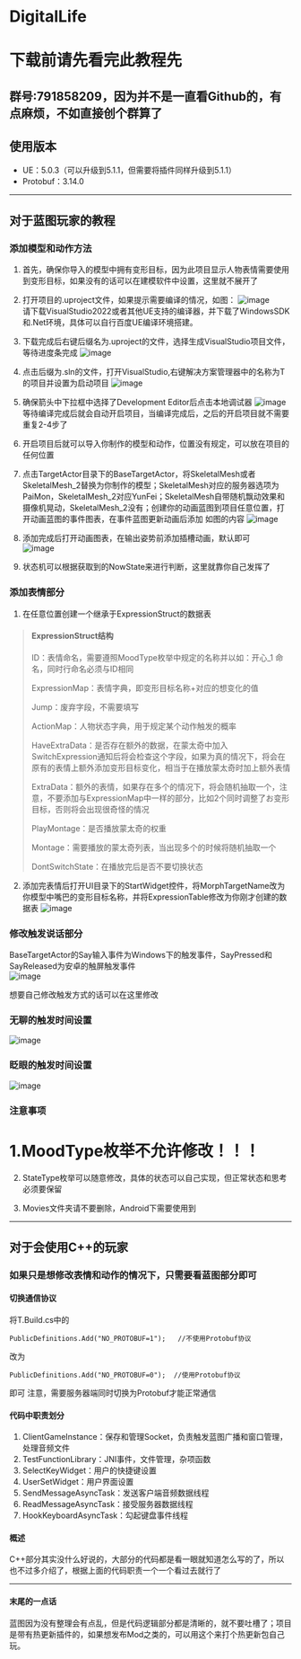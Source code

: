 # DigitalLife

# 下载前请先看完此教程先
## 群号:791858209，因为并不是一直看Github的，有点麻烦，不如直接创个群算了

## 使用版本
- UE：5.0.3（可以升级到5.1.1，但需要将插件同样升级到5.1.1）
- Protobuf：3.14.0
---

## 对于蓝图玩家的教程
### 添加模型和动作方法
1.  首先，确保你导入的模型中拥有变形目标，因为此项目显示人物表情需要使用到变形目标，如果没有的话可以在建模软件中设置，这里就不展开了
2.  打开项目的.uproject文件，如果提示需要编译的情况，如图：
![image](https://github.com/QSWWLTN/DigitalLife/assets/52273933/ba53a8a0-5ac9-4520-8638-46b5fce483b0)<br>
请下载VisualStudio2022或者其他UE支持的编译器，并下载了WindowsSDK和.Net环境，具体可以自行百度UE编译环境搭建。
3. 下载完成后右键后缀名为.uproject的文件，选择生成VisualStudio项目文件，等待进度条完成
![image](https://github.com/QSWWLTN/DigitalLife/assets/52273933/1a095d11-761f-417b-9a6e-a25716a7294a)
4. 点击后缀为.sln的文件，打开VisualStudio,右键解决方案管理器中的名称为T的项目并设置为启动项目
![image](https://github.com/QSWWLTN/DigitalLife/assets/52273933/de22dcbe-4b68-4328-b3f5-33b92d8f7d6c)

5. 确保箭头中下拉框中选择了Development Editor后点击本地调试器
![image](https://github.com/QSWWLTN/DigitalLife/assets/52273933/b2934af5-657e-45b8-b32d-11cb506b0668)
等待编译完成后就会自动开启项目，当编译完成后，之后的开启项目就不需要重复2-4步了

6. 开启项目后就可以导入你制作的模型和动作，位置没有规定，可以放在项目的任何位置

7. 点击TargetActor目录下的BaseTargetActor，将SkeletalMesh或者SkeletalMesh_2替换为你制作的模型；SkeletalMesh对应的服务器选项为PaiMon，SkeletalMesh_2对应YunFei；SkeletalMesh自带随机飘动效果和摄像机晃动，SkeletalMesh_2没有；创建你的动画蓝图到项目任意位置，打开动画蓝图的事件图表，在事件蓝图更新动画后添加
如图的内容
![image](https://github.com/QSWWLTN/DigitalLife/assets/52273933/8c22252d-9d1c-4819-ad69-1eb2d20d81a1)

8. 添加完成后打开动画图表，在输出姿势前添加插槽动画，默认即可<br>
![image](https://github.com/QSWWLTN/DigitalLife/assets/52273933/797ec340-c29c-4df8-bc59-846239b6471e)

9. 状态机可以根据获取到的NowState来进行判断，这里就靠你自己发挥了

###	添加表情部分
1. 在任意位置创建一个继承于ExpressionStruct的数据表

> #### ExpressionStruct结构
>
> ID：表情命名，需要遵照MoodType枚举中规定的名称并以如：开心_1 命名，同时行命名必须与ID相同
>
> ExpressionMap：表情字典，即变形目标名称+对应的想变化的值
>
> Jump：废弃字段，不需要填写
>
> ActionMap：人物状态字典，用于规定某个动作触发的概率
>
> HaveExtraData：是否存在额外的数据，在蒙太奇中加入SwitchExpression通知后将会检查这个字段，如果为真的情况下，将会在原有的表情上额外添加变形目标变化，相当于在播放蒙太奇时加上额外表情
>
> ExtraData：额外的表情，如果存在多个的情况下，将会随机抽取一个，注意，不要添加与ExpressionMap中一样的部分，比如2个同时调整了お变形目标，否则将会出现很奇怪的情况
>
> PlayMontage：是否播放蒙太奇的权重
>
> Montage：需要播放的蒙太奇列表，当出现多个的时候将随机抽取一个
>
> DontSwitchState：在播放完后是否不要切换状态

2. 添加完表情后打开UI目录下的StartWidget控件，将MorphTargetName改为你模型中嘴巴的变形目标名称，并将ExpressionTable修改为你刚才创建的数据表
![image](https://github.com/QSWWLTN/DigitalLife/assets/52273933/017307e4-72b1-47b2-9f12-84176e8d7e0b)

### 修改触发说话部分
BaseTargetActor的Say输入事件为Windows下的触发事件，SayPressed和SayReleased为安卓的触屏触发事件<br>
![image](https://github.com/QSWWLTN/DigitalLife/assets/52273933/94aac184-a134-475b-8384-9ac83283aa23)

想要自己修改触发方式的话可以在这里修改

### 无聊的触发时间设置
![image](https://github.com/QSWWLTN/DigitalLife/assets/52273933/5cfb8869-da9a-4de1-8cc6-5f0f0d8f0835)

### 眨眼的触发时间设置
![image](https://github.com/QSWWLTN/DigitalLife/assets/52273933/dafc1111-1e75-454c-866a-02ef037ba0c3)

###	注意事项
# 1.MoodType枚举不允许修改！！！

2. StateType枚举可以随意修改，具体的状态可以自己实现，但正常状态和思考必须要保留

3. Movies文件夹请不要删除，Android下需要使用到

---

## 对于会使用C++的玩家
### 如果只是想修改表情和动作的情况下，只需要看蓝图部分即可

#### 切换通信协议
将T.Build.cs中的

    PublicDefinitions.Add("NO_PROTOBUF=1");   //不使用Protobuf协议
	
改为

    PublicDefinitions.Add("NO_PROTOBUF=0");  //使用Protobuf协议
	
即可
注意，需要服务器端同时切换为Protobuf才能正常通信

#### 代码中职责划分
1. ClientGameInstance：保存和管理Socket，负责触发蓝图广播和窗口管理，处理音频文件
2. TestFunctionLibrary：JNI事件，文件管理，杂项函数
3. SelectKeyWidget：用户的快捷键设置
4. UserSetWidget：用户界面设置
5. SendMessageAsyncTask：发送客户端音频数据线程
6. ReadMessageAsyncTask：接受服务器数据线程
7. HookKeyboardAsyncTask：勾起键盘事件线程

#### 概述
C++部分其实没什么好说的，大部分的代码都是看一眼就知道怎么写的了，所以也不过多介绍了，根据上面的代码职责一个一个看过去就行了

---

#### 末尾的一点话
蓝图因为没有整理会有点乱，但是代码逻辑部分都是清晰的，就不要吐槽了；项目是带有热更新插件的，如果想发布Mod之类的，可以用这个来打个热更新包自己玩。

